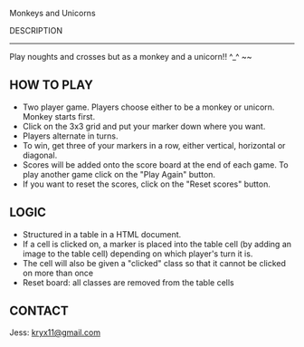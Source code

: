 Monkeys and Unicorns

DESCRIPTION
______________

Play noughts and crosses but as a monkey and a unicorn!! ^_^ ~~



HOW TO PLAY
---------------
- Two player game. Players choose either to be a monkey or unicorn. Monkey starts first.
- Click on the 3x3 grid and put your marker down where you want.
- Players alternate in turns.
- To win, get three of your markers in a row, either vertical, horizontal or diagonal.
- Scores will be added onto the score board at the end of each game. To play another game click on the "Play Again" button.
- If you want to reset the scores, click on the "Reset scores" button.


LOGIC
----------------
- Structured in a table in a HTML document.
- If a cell is clicked on, a marker is placed into the table cell (by adding an image to the table cell) depending on which player's turn it is.
- The cell will also be given a "clicked" class so that it cannot be clicked on more than once
- Reset board: all classes are removed from the table cells


CONTACT
----------------
Jess: kryx11@gmail.com
